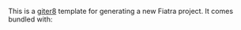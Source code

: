 This is a [giter8](https://github.com/n8han/giter8) template for generating a new Fiatra project. It
comes bundled with:

